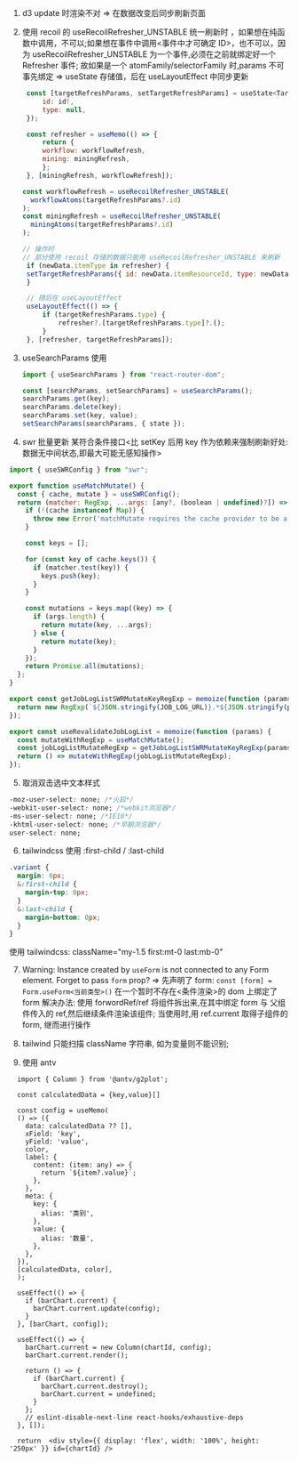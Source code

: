 1. d3 update 时渲染不对 => 在数据改变后同步刷新页面
2. 使用 recoil 的 useRecoilRefresher_UNSTABLE 统一刷新时 ，如果想在纯函数中调用，不可以;如果想在事件中调用<事件中才可确定 ID>，也不可以，因为 useRecoilRefresher_UNSTABLE 为一个事件,必须在之前就绑定好一个 Refresher 事件; 故如果是一个 atomFamily/selectorFamily 时,params 不可事先绑定 => useState 存储值，后在 useLayoutEffect 中同步更新

   ```jsx
    const [targetRefreshParams, setTargetRefreshParams] = useState<TargetRefreshParams>({
        id: id!,
        type: null,
    });

    const refresher = useMemo(() => {
        return {
        workflow: workflowRefresh,
        mining: miningRefresh,
        };
    }, [miningRefresh, workflowRefresh]);

   const workflowRefresh = useRecoilRefresher_UNSTABLE(
     workflowAtoms(targetRefreshParams?.id)
   );
   const miningRefresh = useRecoilRefresher_UNSTABLE(
     miningAtoms(targetRefreshParams?.id)
   );

   // 操作时
   // 部分使用 recoil 存储的数据只能用 useRecoilRefresher_UNSTABLE 来刷新
    if (newData.itemType in refresher) {
    setTargetRefreshParams({ id: newData.itemResourceId, type: newData.itemType as TargetRefreshParams['type'] });
    }

    // 随后在 useLayoutEffect
    useLayoutEffect(() => {
        if (targetRefreshParams.type) {
            refresher?.[targetRefreshParams.type]?.();
        }
    }, [refresher, targetRefreshParams]);

   ```

3. useSearchParams 使用

   ```jsx
   import { useSearchParams } from "react-router-dom";

   const [searchParams, setSearchParams] = useSearchParams();
   searchParams.get(key);
   searchParams.delete(key);
   searchParams.set(key, value);
   setSearchParams(searchParams, { state });
   ```

4. swr 批量更新 某符合条件接口<比 setKey 后用 key 作为依赖来强制刷新好处: 数据无中间状态,即最大可能无感知操作>

```jsx
import { useSWRConfig } from "swr";

export function useMatchMutate() {
  const { cache, mutate } = useSWRConfig();
  return (matcher: RegExp, ...args: [any?, (boolean | undefined)?]) => {
    if (!(cache instanceof Map)) {
      throw new Error('matchMutate requires the cache provider to be a Map instance');
    }

    const keys = [];

    for (const key of cache.keys()) {
      if (matcher.test(key)) {
        keys.push(key);
      }
    }

    const mutations = keys.map((key) => {
      if (args.length) {
        return mutate(key, ...args);
      } else {
        return mutate(key);
      }
    });
    return Promise.all(mutations);
  };
}

export const getJobLogListSWRMutateKeyRegExp = memoize(function (params) { // 匹配正则
  return new RegExp(`${JSON.stringify(JOB_LOG_URL)}.*${JSON.stringify(params.robotId)}.*$`);
});

export const useRevalidateJobLogList = memoize(function (params) {
  const mutateWithRegExp = useMatchMutate();
  const jobLogListMutateRegExp = getJobLogListSWRMutateKeyRegExp(params);
  return () => mutateWithRegExp(jobLogListMutateRegExp);
});
```

5. 取消双击选中文本样式

```css
-moz-user-select: none; /*火狐*/
-webkit-user-select: none; /*webkit浏览器*/
-ms-user-select: none; /*IE10*/
-khtml-user-select: none; /*早期浏览器*/
user-select: none;
```

6. tailwindcss 使用 :first-child / :last-child

```css
.variant {
  margin: 6px;
  &:first-child {
    margin-top: 0px;
  }
  &:last-child {
    margin-bottom: 0px;
  }
}
```

使用 tailwindcss:
className="my-1.5 first:mt-0 last:mb-0"

7. Warning: Instance created by `useForm` is not connected to any Form element. Forget to pass `form` prop? => 先声明了 form: `const [form] = Form.useForm<当前类型>()`
   在一个暂时不存在<条件渲染>的 dom 上绑定了 form
   解决办法: 使用 forwordRef/ref 将组件拆出来,在其中绑定 form 与 父组件传入的 ref,然后继续条件渲染该组件; 当使用时,用 ref.current 取得子组件的 form, 继而进行操作

8. tailwind 只能扫描 className 字符串, 如为变量则不能识别;
9. 使用 antv

```
  import { Column } from '@antv/g2plot';

  const calculatedData = {key,value}[]

  const config = useMemo(
  () => ({
    data: calculatedData ?? [],
    xField: 'key',
    yField: 'value',
    color,
    label: {
      content: (item: any) => {
        return `${item?.value}`;
      },
    },
    meta: {
      key: {
        alias: '类别',
      },
      value: {
        alias: '数量',
      },
    },
  }),
  [calculatedData, color],
  );

  useEffect(() => {
    if (barChart.current) {
      barChart.current.update(config);
    }
  }, [barChart, config]);

  useEffect(() => {
    barChart.current = new Column(chartId, config);
    barChart.current.render();

    return () => {
      if (barChart.current) {
        barChart.current.destroy();
        barChart.current = undefined;
      }
    };
    // eslint-disable-next-line react-hooks/exhaustive-deps
  }, []);

  return  <div style={{ display: 'flex', width: '100%', height: '250px' }} id={chartId} />
```
